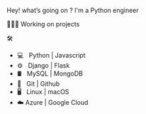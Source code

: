 Hey! what’s going on ? I'm a Python engineer

🏄🏿‍♂️ Working on projects 

🛠 
* 💻   Python | Javascript
* ⚙️   Django | Flask
* 🛢   MySQL  | MongoDB 
* 🔧   Git   | Github 
* 🖥   Linux | macOS
* ☁️   Azure | Google Cloud        
